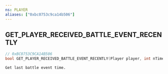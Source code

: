 ```yaml
---
ns: PLAYER
aliases: ["0xbc0753c9ca14b506"]
---
```

## GET_PLAYER_RECEIVED_BATTLE_EVENT_RECENTLY

```c
// 0xBC0753C9CA14B506
bool GET_PLAYER_RECEIVED_BATTLE_EVENT_RECENTLY(Player player, int nTime, bool IncludeLocalEvents);
```

```
Get last battle event time.
```
